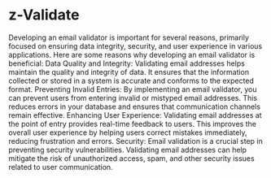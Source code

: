 # z-Validate
Developing an email validator is important for several reasons, primarily focused on ensuring data integrity, security, and user experience in various applications. Here are some reasons why developing an email validator is beneficial:
Data Quality and Integrity:
Validating email addresses helps maintain the quality and integrity of data. It ensures that the information collected or stored in a system is accurate and conforms to the expected format.
Preventing Invalid Entries:
By implementing an email validator, you can prevent users from entering invalid or mistyped email addresses. This reduces errors in your database and ensures that communication channels remain effective.
Enhancing User Experience:
Validating email addresses at the point of entry provides real-time feedback to users. This improves the overall user experience by helping users correct mistakes immediately, reducing frustration and errors.
Security:
Email validation is a crucial step in preventing security vulnerabilities. Validating email addresses can help mitigate the risk of unauthorized access, spam, and other security issues related to user communication.
